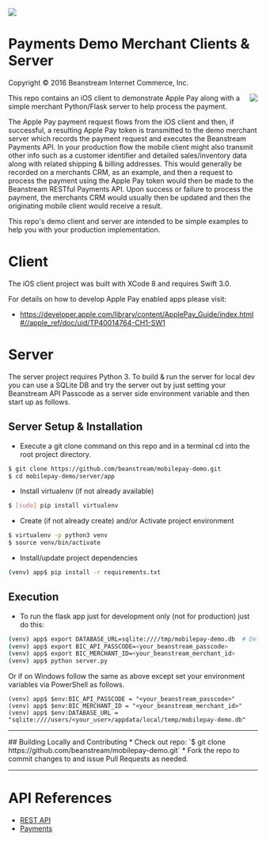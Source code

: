 <img src="http://www.beanstream.com/wp-content/uploads/2015/08/Beanstream-logo.png" />

# Payments Demo Merchant Clients & Server

Copyright © 2016 Beanstream Internet Commerce, Inc.

<img align="right" src="http://images.apple.com/v/apple-pay/f/images/overview/apple_pay_logo_large.png">

This repo contains an iOS client to demonstrate Apple Pay along with a simple merchant Python/Flask server to help process the payment.

The Apple Pay payment request flows from the iOS client and then, if successful, a resulting Apple Pay token is transmitted to the demo merchant server  which records the payment request and executes the Beanstream Payments API. In your production flow the mobile client might also transmit other info such as a customer identifier and detailed sales/inventory data along with related shipping & billing addresses. This would generally be recorded on a merchants CRM, as an example, and then a request to process the payment using the Apple Pay token would then be made to the Beanstream RESTful Payments API. Upon success or failure to process the payment, the merchants CRM would usually then be updated and then the originating mobile client would receive a result.

This repo's demo client and server are intended to be simple examples to help you with your production implementation.

# Client

The iOS client project was built with XCode 8 and requires Swift 3.0.

For details on how to develop Apple Pay enabled apps please visit:
- https://developer.apple.com/library/content/ApplePay_Guide/index.html#//apple_ref/doc/uid/TP40014764-CH1-SW1

# Server

The server project requires Python 3. To build & run the server for local dev you can use a SQLite DB and try the server out by just setting your Beanstream API Passcode as a server side environment variable and then start up as follows.

## Server Setup & Installation

* Execute a git clone command on this repo and in a terminal cd into the root project directory.
```bash
$ git clone https://github.com/beanstream/mobilepay-demo.git
$ cd mobilepay-demo/server/app
```

* Install virtualenv (if not already available)
```bash
$ [sudo] pip install virtualenv
```

* Create (if not already create) and/or Activate project environment
```bash
$ virtualenv -p python3 venv
$ source venv/bin/activate
```

* Install/update project dependencies
```bash
(venv) app$ pip install -r requirements.txt
```

## Execution

* To run the flask app just for development only (not for production) just do this:
```bash
(venv) app$ export DATABASE_URL=sqlite:////tmp/mobilepay-demo.db  # Defaults to this and can be ommitted
(venv) app$ export BIC_API_PASSCODE=<your_beanstream_passcode>
(venv) app$ export BIC_MERCHANT_ID=<your_beanstream_merchant_id>
(venv) app$ python server.py
```

Or if on Windows follow the same as above except set your environment variables via PowerShell as follows.
```
(venv) app$ $env:BIC_API_PASSCODE = "<your_beanstream_passcode>"
(venv) app$ $env:BIC_MERCHANT_ID = "<your_beanstream_merchant_id>"
(venv) app$ $env:DATABASE_URL = "sqlite:////users/<your_user>/appdata/local/temp/mobilepay-demo.db"
```

---

<a name="contributing"/>
## Building Locally and Contributing
 * Check out repo: `$ git clone https://github.com/beanstream/mobilepay-demo.git`
 * Fork the repo to commit changes to and issue Pull Requests as needed.

---

# API References
* [REST API](http://developer.beanstream.com/documentation/rest-api-reference/)
* [Payments](http://developer.beanstream.com/documentation/take-payments/purchases/card/)
